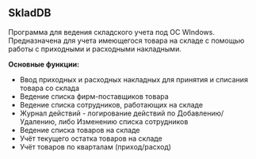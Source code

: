 SkladDB
-----
Программа для ведения складского учета под ОС WIndows. Предназначена для учета имеющегося товара на складе с помощью работы с приходными и расходными накладными.

**Основные функции:**

* Ввод приходных и расходных накладных для принятия и списания товара со склада
* Ведение списка фирм-поставщиков товара
* Ведение списка сотрудников, работающих на складе
* Журнал действий - логирование действий по Добавлению/Удалению, либо Изменению списка сотрудников
* Ведение списка товаров на складе
* Учёт текущего остатка товаров на складе
* Учёт товаров по кварталам (приход/расход)